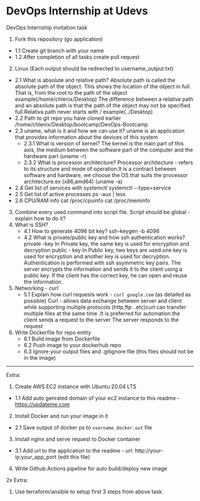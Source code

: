 # DevOps Internship at Udevs

DevOps Internship invitation task

1. Fork this repository (go application)
  - 1.1 Create git branch with your name
  - 1.2 After completion of all tasks create pull request
2. Linux (Each output should be redirected to username_output.txt)
  - 2.1 What is absolute and relative path? 
    Absolute path is called the absolute path of the object. This shows the location of the object in full. That is, from the root to the path of the object
    example(/home/chlenix/Desktop)
    The difference between a relative path and an absolute path is that the path of the object may not be specified full.Relativa path never starts with /
    example(../Desktop)
  - 2.2 Path to git repo you have cloned earlier
    /home/chlenix/Desktop/bootcamp/DevOps-Bootcamp
  - 2.3 uname, what is it and how we can use it?
        uname is an application that provides information about the devices of this system
      - 2.3.1 What is version of kernel?
              The kernel is the main part of this axis, the medium between the software part of the computer and the hardware part
              (uname -r)
      - 2.3.2 What is processor architecture?
              Processor architecture - refers to its structure and mode of operation.It is a contract between software and hardware, we choose the OS that suits the processor architecture.ex (x86,amd64)
              (uname -a)
  - 2.4 Get list of services with systemctl
        systemctl --type=service
  - 2.5 Get list of active processes
        ps -aux | less
  - 2.6 CPU/RAM info
        cat /proc/cpuinfo
        cat /proc/meminfo
3. Combine every used command into script file. Script should be global - explain how to do it?
4. What is SSH?
   - 4.1 How to generate 4096 bit key?
        ssh-keygen -b 4096
   - 4.2 What is private/public key and how ssh authentication works?
        private -key        In Private key, the same key is used for encryption and decryption
        public - key        In Public key, two keys are used one key is used for encryption and another key is used for decryption.
        Authentication is performed with ssh asymmetric key pairs. The server encrypts the information and sends it to the client using a public key. If the client has the correct key, he can open and reuse the information.
5. Networking - curl
   - 5.1 Explain how curl requests work - `curl google.com` (as detailed as possible)
          Curl - allows data exchange between server and client while supporting multiple protocols (http,ftp ..etc)curl can transfer multiple files at the same time .It is preferred for automation.the client sends a request to the server The server responds to the request
6. Write Dockerfile for repo entity
   - 6.1 Build image from Dockerfile
   - 6.2 Push image to your dockerhub repo
   - 6.3 Ignore your output files and .gitignore file (this files should not be in the image)
---
Extra:
1. Create AWS EC2 instance with Ubuntu 20.04 LTS
  - 1.1 Add auto genrated domain of your ec2 instance to this readme - https://updateme.com
2. Install Docker and run your image in it
  - 2.1 Save output of docker ps to `username_docker.out` file
3. Install nginx and serve request to Docker container
  - 3.1 Add url to the application to the readme - url: http://your-ip:your_app_port (edit this file)
4. Write Github Actions pipeline for auto build/deploy new image

2x Extra:
1. Use terraform/ansible to setup first 3 steps from above task. 
